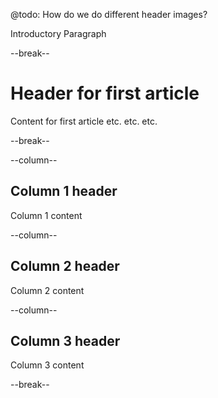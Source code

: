 @todo: How do we do different header images?

Introductory Paragraph

--break--

# Header for first article

Content for first article etc. etc. etc.

--break--

--column--
## Column 1 header
Column 1 content

--column--
## Column 2 header
Column 2 content

--column--
## Column 3 header
Column 3 content

--break--
